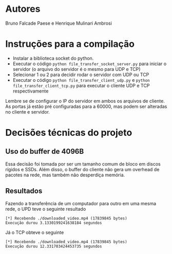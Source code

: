 # Autores
Bruno Falcade Paese e Henrique Mulinari Ambrosi

# Instruções para a compilação
* Instalar a biblioteca socket do python.
* Executar o código `python file_transfer_socket_server.py` para iniciar o servidor (o arquivo do servidor é o mesmo para UDP e TCP)
* Selecionar 1 ou 2 para decidir rodar o servidor com UDP ou TCP
* Executar o código `python file_transfer_client_udp.py` e `python file_transfer_client_tcp.py` para executar o cliente UDP e TCP respectivamente

Lembre se de configurar o IP do servidor em ambos os arquivos de cliente. As portas já estão pré configuradas para a 60000, mas podem ser alteradas no cliente e servidor.

# Decisões técnicas do projeto

## Uso do buffer de 4096B
Essa decisão foi tomada por ser um tamanho comum de bloco em discos rígidos e SSDs. Além disso, o buffer do cliente não gera um overhead de pacotes na rede, mas também não desperdiça memória.

## Resultados

Fazendo a transferência de um computador para outro em uma mesma rede, o UPD teve o seguinte resultado

```
[*] Recebendo ./downloaded_video.mp4 (17839845 bytes)
Execução durou 3.1330199241638184 segundos
```

Já o TCP obteve o seguinte

```
[*] Recebendo ./downloaded_video.mp4 (17839845 bytes)
Execução durou 12.331703424453735 segundos
```


